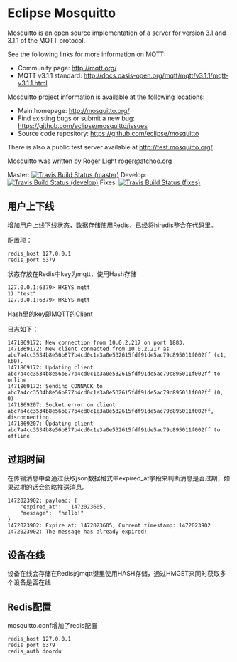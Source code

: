 Eclipse Mosquitto
=================

Mosquitto is an open source implementation of a server for version 3.1 and
3.1.1 of the MQTT protocol.

See the following links for more information on MQTT:

- Community page: <http://mqtt.org/>
- MQTT v3.1.1 standard: <http://docs.oasis-open.org/mqtt/mqtt/v3.1.1/mqtt-v3.1.1.html>

Mosquitto project information is available at the following locations:

- Main homepage: <http://mosquitto.org/>
- Find existing bugs or submit a new bug: <https://github.com/eclipse/mosquitto/issues>
- Source code repository: <https://github.com/eclipse/mosquitto>

There is also a public test server available at <http://test.mosquitto.org/>

Mosquitto was written by Roger Light <roger@atchoo.org>

Master: [![Travis Build Status (master)](https://travis-ci.org/eclipse/mosquitto.svg?branch=master)](https://travis-ci.org/eclipse/mosquitto)
Develop: [![Travis Build Status (develop)](https://travis-ci.org/eclipse/mosquitto.svg?branch=develop)](https://travis-ci.org/eclipse/mosquitto)
Fixes: [![Travis Build Status (fixes)](https://travis-ci.org/eclipse/mosquitto.svg?branch=fixes)](https://travis-ci.org/eclipse/mosquitto)

## 用户上下线

增加用户上线下线状态，数据存储使用Redis，已经将hiredis整合在代码里。

配置项：
    
    redis_host 127.0.0.1
    redis_port 6379

状态存放在Redis中key为mqtt，使用Hash存储

    127.0.0.1:6379> HKEYS mqtt
    1) "test"
    127.0.0.1:6379> HKEYS mqtt

Hash里的key即MQTT的Client

日志如下：

    1471869172: New connection from 10.0.2.217 on port 1883.
    1471869172: New client connected from 10.0.2.217 as abc7a4cc3534b8e56b877b4cd0c1e3a0e532615fdf91de5ac79c895011f002ff (c1, k60).
    1471869172: Updating client abc7a4cc3534b8e56b877b4cd0c1e3a0e532615fdf91de5ac79c895011f002ff to online
    1471869172: Sending CONNACK to abc7a4cc3534b8e56b877b4cd0c1e3a0e532615fdf91de5ac79c895011f002ff (0, 0)
    1471869207: Socket error on client abc7a4cc3534b8e56b877b4cd0c1e3a0e532615fdf91de5ac79c895011f002ff, disconnecting.
    1471869207: Updating client abc7a4cc3534b8e56b877b4cd0c1e3a0e532615fdf91de5ac79c895011f002ff to offline
    
## 过期时间

在传输消息中会通过获取json数据格式中expired_at字段来判断消息是否过期，如果过期的话会忽略推送消息。

    1472023902: payload: {
    	"expired_at":	1472023605,
    	"message":	"hello!"
    }
    1472023902: Expire at: 1472023605, Current timestamp: 1472023902
    1472023902: The message has already expired!

## 设备在线

设备在线会存储在Redis的mqtt键里使用HASH存储，通过HMGET来同时获取多个设备是否在线

## Redis配置

mosquitto.conf增加了redis配置

    redis_host 127.0.0.1
    redis_port 6379
    redis_auth doordu
